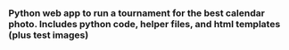 ### Python web app to run a tournament for the best calendar photo. Includes python code, helper files, and html templates (plus test images)
